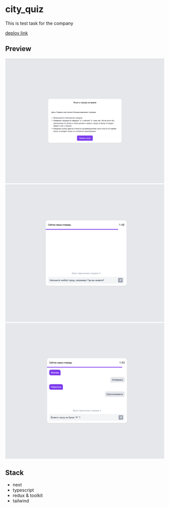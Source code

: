 # city_quiz

This is test task for the company

[deploy link](https://quiz-theta-seven.vercel.app/)

## Preview

![Preview](./src/assets/images/preview1.png)
![Preview](./src/assets/images/preview2.png)
![Preview](./src/assets/images/preview3.png)

## Stack

-   next
-   typescript
-   redux & toolkit
-   tailwind
